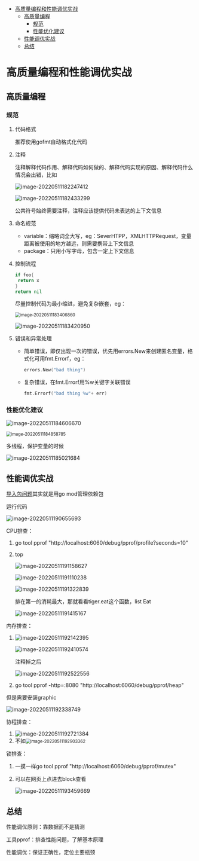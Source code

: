 * [高质量编程和性能调优实战](#高质量编程和性能调优实战)
  * [高质量编程](#高质量编程)
    * [规范](#规范)
    * [性能优化建议](#性能优化建议)
  * [性能调优实战](#性能调优实战)
  * [总结](#总结)

# 高质量编程和性能调优实战

## 高质量编程

### 规范

1. 代码格式

   推荐使用gofmt自动格式化代码

2. 注释

   注释解释代码作用、解释代码如何做的、解释代码实现的原因、解释代码什么情况会出错，比如

   ![image-20220511182247412](images/%E7%AC%AC%E4%B8%89%E8%8A%82%E7%AC%94%E8%AE%B0/image-20220511182247412.png)

   <img src="images/%E7%AC%AC%E4%B8%89%E8%8A%82%E7%AC%94%E8%AE%B0/image-20220511182433299.png" alt="image-20220511182433299" style="zoom:100%;" />

   公共符号始终需要注释，注释应该提供代码未表达的上下文信息

3. 命名规范

   - variable：缩略词全大写，eg：SeverHTPP，XMLHTTPRequest，变量距离被使用的地方越远，则需要携带上下文信息
   - package：只用小写字母，包含一定上下文信息

4. 控制流程

   ```go
   if foo{
   	return x
   }
   return nil
   ```

   尽量控制代码为最小缩进，避免复杂嵌套，eg：

   <img src="images/%E7%AC%AC%E4%B8%89%E8%8A%82%E7%AC%94%E8%AE%B0/image-20220511183406860.png" alt="image-20220511183406860" style="zoom:80%;" />

   ![image-20220511183420950](images/%E7%AC%AC%E4%B8%89%E8%8A%82%E7%AC%94%E8%AE%B0/image-20220511183420950.png)

5. 错误和异常处理

   - 简单错误，即仅出现一次的错误，优先用errors.New来创建匿名变量，格式化可用fmt.Errorf，eg：

     ```go
     errors.New("bad thing")
     ```

   - 复杂错误，在fmt.Errorf用%w关键字关联错误

     ```go
     fmt.Errorf("bad thing %w"+ err) 
     ```

### 性能优化建议

![image-20220511184606670](images/%E7%AC%AC%E4%B8%89%E8%8A%82%E7%AC%94%E8%AE%B0/image-20220511184606670.png)

<img src="images/%E7%AC%AC%E4%B8%89%E8%8A%82%E7%AC%94%E8%AE%B0/image-20220511184858785.png" alt="image-20220511184858785" style="zoom:80%;" />

多线程，保护变量的时候

![image-20220511185021684](images/%E7%AC%AC%E4%B8%89%E8%8A%82%E7%AC%94%E8%AE%B0/image-20220511185021684.png)

## 性能调优实战

[导入包问题](https://yexindong.blog.csdn.net/article/details/122160400?spm=1001.2101.3001.6661.1&utm_medium=distribute.pc_relevant_t0.none-task-blog-2%7Edefault%7ECTRLIST%7ERate-1-122160400-blog-122260425.pc_relevant_antiscanv2&depth_1-utm_source=distribute.pc_relevant_t0.none-task-blog-2%7Edefault%7ECTRLIST%7ERate-1-122160400-blog-122260425.pc_relevant_antiscanv2)其实就是用go mod管理依赖包

运行代码

![image-20220511190655693](images/%E7%AC%AC%E4%B8%89%E8%8A%82%E7%AC%94%E8%AE%B0/image-20220511190655693.png)

CPU排查：

1. go tool pprof "http://localhost:6060/debug/pprof/profile?seconds=10"

2. top

   ![image-20220511191158627](images/%E7%AC%AC%E4%B8%89%E8%8A%82%E7%AC%94%E8%AE%B0/image-20220511191158627.png)

   ![image-20220511191110238](images/%E7%AC%AC%E4%B8%89%E8%8A%82%E7%AC%94%E8%AE%B0/image-20220511191110238.png)

   ![image-20220511191322839](images/%E7%AC%AC%E4%B8%89%E8%8A%82%E7%AC%94%E8%AE%B0/image-20220511191322839.png)

   排在第一的消耗最大，那就看看tiger.eat这个函数，list Eat

   ![image-20220511191415167](images/%E7%AC%AC%E4%B8%89%E8%8A%82%E7%AC%94%E8%AE%B0/image-20220511191415167.png)

内存排查：

1. ![image-20220511192142395](images/%E7%AC%AC%E4%B8%89%E8%8A%82%E7%AC%94%E8%AE%B0/image-20220511192142395.png)

   ![image-20220511192410574](images/%E7%AC%AC%E4%B8%89%E8%8A%82%E7%AC%94%E8%AE%B0/image-20220511192410574.png)

   注释掉之后

   ![image-20220511192522556](images/%E7%AC%AC%E4%B8%89%E8%8A%82%E7%AC%94%E8%AE%B0/image-20220511192522556.png)

2.  go tool pprof -http=:8080 "http://localhost:6060/debug/pprof/heap"

   但是需要安装graphic

   ![image-20220511192338749](images/%E7%AC%AC%E4%B8%89%E8%8A%82%E7%AC%94%E8%AE%B0/image-20220511192338749.png)

协程排查：

1. ![image-20220511192721384](images/%E7%AC%AC%E4%B8%89%E8%8A%82%E7%AC%94%E8%AE%B0/image-20220511192721384.png)
2. 不如<img src="images/%E7%AC%AC%E4%B8%89%E8%8A%82%E7%AC%94%E8%AE%B0/image-20220511192903362.png" alt="image-20220511192903362" style="zoom:80%;" />

锁排查：

1. 一摸一样go tool pprof "http://localhost:6060/debug/pprof/mutex" 

2. 可以在网页上点进去block查看

   ![image-20220511193459669](images/%E7%AC%AC%E4%B8%89%E8%8A%82%E7%AC%94%E8%AE%B0/image-20220511193459669.png)

## 总结

性能调优原则：靠数据而不是猜测

工具pprof：排查性能问题，了解基本原理

性能调优：保证正确性，定位主要瓶颈